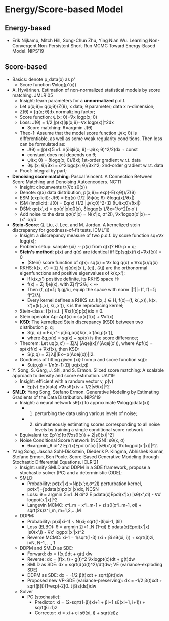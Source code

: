 # Energy/Score-based Model

## Energy-based
- Erik Nijkamp, Mitch Hill, Song-Chun Zhu, Ying Nian Wu. Learning Non-Convergent Non-Persistent Short-Run MCMC Toward Energy-Based Model. NIPS'19

## Score-based
- Basics: denote p_data(x) as p'
	- Score function ∇xlog(p'(x))
- A. Hyvärinen. Estimation of non-normalized statistical models by score matching. JMLR'05
	- Insight: learn parameters for a **unnormalized** p.d.f.
	- Let p(x;θ)= q(x;θ)/Z(θ), x data; θ parameter; data x n-dimension;
	- Z(θ) = ∫q(x; θ)dx normalizing factor;
	- Score function: ψ(x; θ)=∇x logp(x; θ)
	- Loss: J(θ) = 1/2 ∫p(x)|ψ(x;θ)−∇x logp(x)|^2dx
		- Score matching: θ=argmin J(θ)
	- Theo-1: Assume that the model score function ψ(x; θ) is differentiable, as well as some weak regularity conditions. Then loss can be formulated as:
		- J(θ) = ∫p(x)Σi=1..n(∂iψi(x; θ)+ψi(x; θ)^2/2)dx + const
		- constant does not depends on θ;
		- ψi(x; θ) = ∂logq(x; θ)/∂xi; 1st-order gradient w.r.t. data
		- ∂ψi(x; θ)/∂xi = ∂^2logq(x; θ)/∂xi^2; 2nd-order gradient w.r.t. data
	- Proof: integral by part;
- **Denoising score matching**: Pascal Vincent. A Connection Between Score Matching and Denoising Autoencoders. NC'11
	- Insight: circumvents tr(∇x sθ(x))
	- Denote: q(x) data distribution, p(x;θ)= exp(-E(x;θ))/Z(θ)
	- ESM (explicit): J(θ) = Eq(x) (1/2 |∂ψ(x; θ)-∂logq(x)/∂x|)
	- ISM (implicit): J(θ) = Eq(x) (1/2 |ψ(x;θ)^2+Σi ∂ψi(x;θ)/∂xi|)
	- DSM: qσ(x',x) = qσ(x'|x)q0(x), ∂logqσ(x')/∂x=1/σ^2(x-x')
	- Add noise to the data qσ(x'|x) = N(x'|x, σ^2I), ∇x'logqσ(x'|x)=−(x'−x)/σ
- **Stein-Score**: Q. Liu, J. Lee, and M. Jordan. A kernelized stein discrepancy for goodness-of-fit tests. ICML'16
	- Insight: a discrepancy measure of two p.d.f. by score function sq=∇x logq(x);
	- Problem setup: sample {xi} ∼ p(x) from q(x)? H0: p = q;
	- **Stein's method**: p(x) and q(x) are identical iff Ep\[sq(x)f(x)+∇xf(x)\] = 0
		- (Stein) score function of q(x): sq(x) = ∇x log q(x) = ∇xq(x)/q(x)
	- RKHS: k(x, x') = Σj λj ej(x)ej(x'), {ej}, {λj} are the orthonormal eigenfunctions and positive eigenvalues of k(x,x');
		- If k(x,x') positive definite, its RKHS space H:
		- f(x) = Σj fjej(x), with Σj fj^2/λj < ∞
		- Then (f, g)=Σj fj.gj/λj, equip the space with norm ||f||=(f, f)=Σj fj^2/λj.
		- Every kernel defines a RHKS s.t. k(x,.) ∈ H, f(x)=(f, k(.,x)), k(x, x')=(k(.,x), k(.,x')), k is the reproducing kernel;
	- Stein-class: f(x) s.t. ∫ ∇x(f(x)p(x))dx = 0.
	- Stein operator Ap: Apf(x) = sp(x)f(x) + ∇xf(x)
	- **KSD**: The kernelized Stein discrepancy (KSD) between two distribution p, q;
		- S(p, q) = Ex,x'∼p\[δq,p(x)k(x, x')δq,p(x')\],
		- where δq,p(x) = sq(x) − sp(x) is the score difference;
	- Theorem: Let uq(x,x') = Σjλj (Aqej(x))'(Aqej(x')), where Apf(x) = sp(x)f(x) + ∇xf(x), then KSD:
		- S(p,q) = Σj λj||Ex∼p(Aqej(x))||2.
	- Goodness of fitting given {xi} from p and score function sq():
		- Su(p,q) = 1/n(n-1) Σij uq(xi,xj)
- Y. Song, S. Garg, J. Shi, and S. Ermon. Sliced score matching: A scalable approach to density and score estimation. UAI'19
	- Insight: efficient with a random vector v, p(v)
		- Ep(v) Ep(data) v∇xsθ(x)v + 1/2|sθ(x)|^2 
- **SMLD**: Yang Song, Stefano Ermon. Generative Modeling by Estimating Gradients of the Data Distribution. NIPS'19
	- Insight: a neural network sθ(x) to approximate ∇xlog(pdata(x))
		- 1) perturbing the data using various levels of noise;
		- 2) simultaneously estimating scores corresponding to all noise levels by training a single conditional score network
	- Equivalent to: Ep'(x)\[tr(∇xsθ(x)) + 2|sθ(x)|^2\]
	- Noise Conditional Score Network (NCSN): sθ(x, σ)
		- θ=argmin_θ σi^2 Ep'(x)Epσi(x'|x) ||sθ(x',σi)-∇x logpσi(x'|x)||^2.
- Yang Song, Jascha Sohl-Dickstein, Diederik P. Kingma, Abhishek Kumar, Stefano Ermon, Ben Poole. Score-Based Generative Modeling through Stochastic Differential Equations. ICLR'21
	- Insight: unify SMLD and DDPM in a SDE framework, propose a stochastic solver (PC) and a deterministic (ODE);
	- SMLD:
		- Probability: pσ(x'|x):=Np(x';x,σ^2I) perturbation kernel, pσ(x')=∫pdata(x)pσ(x'|x)dx, NCSN
		- Loss: θ = argmin  Σi=1..N σi^2 E pdata(x)Epσi(x'|x) |sθ(x',σi) - ∇x' logpσi(x'|x)|^2
		- Langevin MCMC: x^i_m = x^i_m-1 + εi sθ(x^i_m-1, σi) + sqrt(2ε)z^i_m, m=1,2,...,M
	- DDPM:
		- Probability: p(xi|xi-1) ~ N(xi; sqrt(1-βi)xi-1, βiI)
		- Loss (ELBO): θ = argmin Σi=1..N (1-αi) E pdata(x)Epαi(x'|x) |sθ(x',i) - ∇x' logpαi(x'|x)^2
		- Reverse MCMC: xi-1 = 1/sqrt(1-β) (xi + βi sθ(xi, i)) + sqrt(β)zi, i=N, N-1, ..., 1
	- DDPM and SMLD as SDE:
		- Forward: dx = f(x,t)dt + g(t) dw
		- Reverse: dx = (f(x, t) - g(t)^2 ∇xlogpt(x))dt + g(t)dw
		- SMLD as SDE: dx = sqrt(d(σ(t)^2)/dt)dw; VE (variance-exploding SDE)
		- DDPM as SDE: dx = -1/2 β(t)xdt + sqrt(β(t))dw
		- Proposed new VP-SDE (variance-preserving): dx = -1/2 β(t)xdt + sqrt(β(t)(1-exp(-2∫0..t β(s)ds))dw
	- Solver
		- PC (stochastic):
			- Predictor: xi = (2-sqrt(1-β))xi+1 + βi+1 sθ(xi+1, i+1)) + sqrt(βi+1)z
			- Corrector: xi = xi + εi sθ(xi, i) + sqrt(εi)z
